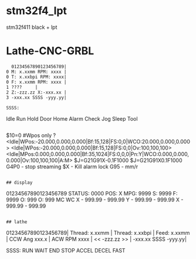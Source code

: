 # stm32f4_lpt
stm32f411 black + lpt

# Lathe-CNC-GRBL

```
  01234567890123456789|
0 M: x.xxmm RPM: xxxx |
0 T: x.xxbpi RPM: xxxx|
0 F: x.xxmm RPM: xxxx |
1 ????     |
2 Z:-zzz.zz X:-xxx.xx | 
3 -xxx.xx SSSS -yyy.yy|

SSSS:
```
Idle
Run
Hold
Door
Home
Alarm
Check
Jog
Sleep
Tool

```

```
$10=0 #Wpos only
?
<Idle|WPos:-20.000,0.000,0.000|Bf:15,128|FS:0,0|WCO:20.000,0.000,0.000>
<Idle|WPos:-20.000,0.000,0.000|Bf:15,128|FS:0,0|Ov:100,100,100>
<Idle|MPos:0.000,0.000,0.000|Bf:35,1024|FS:0,0,0|Pn:Y|WCO:0.000,0.000,0.000|Ov:100,100,100|A:M>
$J=G21G91X-0.1F1000
$J=G21G91X0.1F1000
G4P0 - stop streaming
$X - Kill alarm lock
G95 - mm/r

```

## display
```
01234567890123456789
STATUS: 0000
POS: X    MPG: 9999
S: 9999  F: 9999
O:  999  O:  999
     MC       WC
X - 999.99 - 999.99
Y - 999.99 - 999.99
X - 999.99 - 999.99
```

## lathe
```
01234567890123456789|
  Thread: x.xxmm    |
  Thread: x.xxbpi   |
    Feed: x.xxmm    |
  CCW Ang xxx.x     |
  ACW RPM  xxxx     |
    << -zzz.zz >>   | 
-xxx.xx SSSS -yyy.yy|

SSSS:
    RUN
    WAIT
    END
    STOP
    ACCEL
    DECEL
    FAST
```


